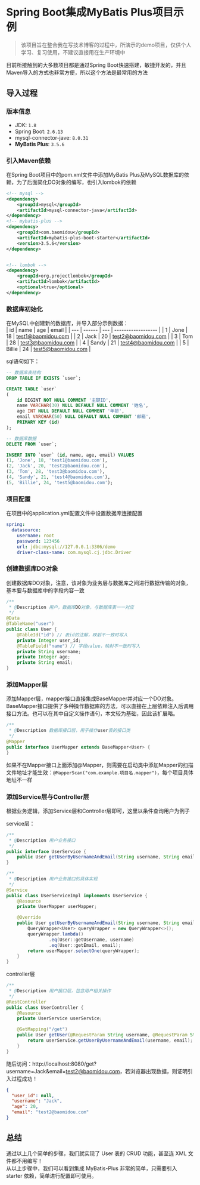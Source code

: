 # Spring Boot集成MyBatis Plus项目示例
> 该项目旨在整合我在写技术博客的过程中，所演示的demo项目，仅供个人学习、复习使用，不建议直接用在生产环境中

目前所接触到的大多数项目都是通过Spring Boot快速搭建，敏捷开发的，并且Maven导入的方式也非常方便，所以这个方法是最常用的方法

## 导入过程

### 版本信息
- JDK: `1.8`
- Spring Boot: `2.6.13`
- mysql-connector-jave: `8.0.31`
- **MyBatis Plus**: `3.5.6`

### 引入Maven依赖
在Spring Boot项目中的pom.xml文件中添加MyBatis Plus及MySQL数据库的依赖，为了后面简化DO对象的编写，也引入lombok的依赖
```xml
<!-- mysql -->
<dependency>
    <groupId>mysql</groupId>
    <artifactId>mysql-connector-java</artifactId>
</dependency>
<!-- mybatis-plus -->
<dependency>
    <groupId>com.baomidou</groupId>
    <artifactId>mybatis-plus-boot-starter</artifactId>
    <version>3.5.6</version>
</dependency>


<!-- lombok -->
<dependency>
    <groupId>org.projectlombok</groupId>
    <artifactId>lombok</artifactId>
    <optional>true</optional>
</dependency>
```

### 数据库初始化
在MySQL中创建新的数据库，并导入部分示例数据：  
| id  | name   | age | email              |
| --- | ------ | --- | ------------------ |
| 1   | Jone   | 18  | test1@baomidou.com |
| 2   | Jack   | 20  | test2@baomidou.com |
| 3   | Tom    | 28  | test3@baomidou.com |
| 4   | Sandy  | 21  | test4@baomidou.com |
| 5   | Billie | 24  | test5@baomidou.com |

sql语句如下：
```sql
-- 数据库表结构
DROP TABLE IF EXISTS `user`;

CREATE TABLE `user`
(
    id BIGINT NOT NULL COMMENT '主键ID',
    name VARCHAR(30) NULL DEFAULT NULL COMMENT '姓名',
    age INT NULL DEFAULT NULL COMMENT '年龄',
    email VARCHAR(50) NULL DEFAULT NULL COMMENT '邮箱',
    PRIMARY KEY (id)
);

-- 数据库数据
DELETE FROM `user`;

INSERT INTO `user` (id, name, age, email) VALUES
(1, 'Jone', 18, 'test1@baomidou.com'),
(2, 'Jack', 20, 'test2@baomidou.com'),
(3, 'Tom', 28, 'test3@baomidou.com'),
(4, 'Sandy', 21, 'test4@baomidou.com'),
(5, 'Billie', 24, 'test5@baomidou.com');
```

### 项目配置
在项目中的application.yml配置文件中设置数据库连接配置
```yaml
spring:
  datasource:
    username: root
    password: 123456
    url: jdbc:mysql://127.0.0.1:3306/demo
    driver-class-name: com.mysql.cj.jdbc.Driver
```

### 创建数据库DO对象
创建数据库DO对象，注意，该对象为业务层与数据库之间进行数据传输的对象，基本要与数据库中的字段内容一致
```java
/**
 * @Description 用户，数据库DO对象，与数据库表一一对应
 */
@Data
@TableName("user")
public class User {
    @TableId("id") // 表id的注解，映射不一致时写入
    private Integer user_id;
    @TableField("name") // 字段value，映射不一致时写入
    private String username;
    private Integer age;
    private String email;
}
```

### 添加Mapper层
添加Mapper层，mapper接口直接集成BaseMapper并对应一个DO对象。BaseMapper接口提供了多种操作数据库的方法，可以直接在上层依赖注入后调用接口方法。也可以在其中自定义操作语句，本文较为基础，因此该扩展略。
```java
/**
 * @Description 数据库接口层，用于操作user表的接口类
 */
@Mapper
public interface UserMapper extends BaseMapper<User> {
}
```

如果不在Mapper接口上面添加@Mapper，则需要在启动类中添加Mapper的扫描文件地址才能生效：`@MapperScan("com.example.项目名.mapper")`，每个项目具体地址不一样

### 添加Service层与Controller层
根据业务逻辑，添加Service层和Controller层即可，这里以条件查询用户为例子

service层：
```java
/**
 * @Description 用户业务接口
 */
public interface UserService {
    public User getUserByUsernameAndEmail(String username, String email);
}

/**
 * @Description 用户业务接口的具体实现
 */
@Service
public class UserServiceImpl implements UserService {
    @Resource
    private UserMapper userMapper;

    @Override
    public User getUserByUsernameAndEmail(String username, String email) {
        QueryWrapper<User> queryWrapper = new QueryWrapper<>();
        queryWrapper.lambda()
                .eq(User::getUsername, username)
                .eq(User::getEmail, email);
        return userMapper.selectOne(queryWrapper);
    }
}
```

controller层
```java
/**
 * @Description 用户接口层，包含用户相关操作
 */
@RestController
public class UserController {
    @Resource
    private UserService userService;

    @GetMapping("/get")
    public User getUser(@RequestParam String username, @RequestParam String email) {
        return userService.getUserByUsernameAndEmail(username, email);
    }
}
```

随后访问：http://localhost:8080/get?username=Jack&email=test2@baomidou.com，若浏览器出现数据，则证明引入过程成功！
```json
{
  "user_id": null,
  "username": "Jack",
  "age": 20,
  "email": "test2@baomidou.com"
}
```

## 总结
通过以上几个简单的步骤，我们就实现了 User 表的 CRUD 功能，甚至连 XML 文件都不用编写！  
从以上步骤中，我们可以看到集成 MyBatis-Plus 非常的简单，只需要引入 starter 依赖，简单进行配置即可使用。